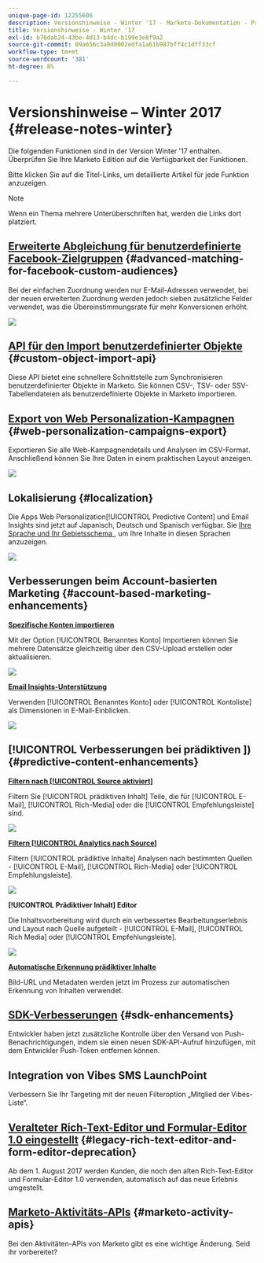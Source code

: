 ```yaml
---
unique-page-id: 12255606
description: Versionshinweise - Winter '17 - Marketo-Dokumentation - Produktdokumentation
title: Versionshinweise - Winter '17
exl-id: b76dab24-43be-4d13-b4dc-b199e3e8f9a2
source-git-commit: 09a656c3a0d0002edfa1a61b987bff4c1dff33cf
workflow-type: tm+mt
source-wordcount: '381'
ht-degree: 8%

---
```


# Versionshinweise – Winter 2017 {#release-notes-winter}

Die folgenden Funktionen sind in der Version Winter &#39;17 enthalten. Überprüfen Sie Ihre Marketo Edition auf die Verfügbarkeit der Funktionen.

Bitte klicken Sie auf die Titel-Links, um detaillierte Artikel für jede Funktion anzuzeigen.

>[!NOTE]
>
>Wenn ein Thema mehrere Unterüberschriften hat, werden die Links dort platziert.

## [Erweiterte Abgleichung für benutzerdefinierte Facebook-Zielgruppen](/help/marketo/product-docs/demand-generation/ad-network-integrations/add-facebook-custom-audiences-as-a-launchpoint-service.md) {#advanced-matching-for-facebook-custom-audiences}

Bei der einfachen Zuordnung werden nur E-Mail-Adressen verwendet, bei der neuen erweiterten Zuordnung werden jedoch sieben zusätzliche Felder verwendet, was die Übereinstimmungsrate für mehr Konversionen erhöht.

![](assets/fb-custom-audiences-schebsches.png)

## [API für den Import benutzerdefinierter Objekte](https://developers.marketo.com/rest-api/lead-database/custom-objects/) {#custom-object-import-api}

Diese API bietet eine schnellere Schnittstelle zum Synchronisieren benutzerdefinierter Objekte in Marketo. Sie können CSV-, TSV- oder SSV-Tabellendateien als benutzerdefinierte Objekte in Marketo importieren.

## [Export von Web Personalization-Kampagnen](/help/marketo/product-docs/web-personalization/working-with-web-campaigns/export-web-campaign-data.md) {#web-personalization-campaigns-export}

Exportieren Sie alle Web-Kampagnendetails und Analysen im CSV-Format. Anschließend können Sie Ihre Daten in einem praktischen Layout anzeigen.

![](assets/web-personalization-csv-download-hand.png)

## Lokalisierung {#localization}

Die Apps Web Personalization[!UICONTROL Predictive Content] und Email Insights sind jetzt auf Japanisch, Deutsch und Spanisch verfügbar. Sie [ Ihre Sprache und Ihr Gebietsschema ](/help/marketo/product-docs/administration/settings/select-your-language-locale-and-time-zone.md), um Ihre Inhalte in diesen Sprachen anzuzeigen.

![](assets/japanese-web-personalization.png)

## Verbesserungen beim Account-basierten Marketing {#account-based-marketing-enhancements}

**[Spezifische Konten importieren](/help/marketo/product-docs/target-account-management/target/named-accounts/import-named-accounts.md)**

Mit der Option [!UICONTROL Benanntes Konto] Importieren können Sie mehrere Datensätze gleichzeitig über den CSV-Upload erstellen oder aktualisieren.

![](assets/inatwo.png)

**[Email Insights-Unterstützung](/help/marketo/product-docs/reporting/email-insights/filtering-in-email-insights.md)**

Verwenden [!UICONTROL Benanntes Konto] oder [!UICONTROL Kontoliste] als Dimensionen in E-Mail-Einblicken.

![](assets/ei.png)

## [!UICONTROL Verbesserungen bei prädiktiven &#x200B;]) {#predictive-content-enhancements}

**[Filtern nach [!UICONTROL Source aktiviert]](/help/marketo/product-docs/predictive-content/working-with-predictive-content/understanding-predictive-content.md)**

Filtern Sie [!UICONTROL prädiktiven Inhalt] Teile, die für [!UICONTROL E-Mail], [!UICONTROL Rich-Media] oder die [!UICONTROL Empfehlungsleiste] sind.

![](assets/predictive-content-enabled-source.png)

**[Filtern [!UICONTROL Analytics nach Source]](/help/marketo/product-docs/predictive-content/working-with-predictive-content/understanding-predictive-content.md)**

Filtern [!UICONTROL prädiktive Inhalte] Analysen nach bestimmten Quellen - [!UICONTROL E-Mail], [!UICONTROL Rich-Media] oder [!UICONTROL Empfehlungsleiste].

![](assets/predictive-content-analytics-by-source.png)

**[!UICONTROL Prädiktiver Inhalt] Editor**

Die Inhaltsvorbereitung wird durch ein verbessertes Bearbeitungserlebnis und Layout nach Quelle aufgeteilt - [!UICONTROL E-Mail], [!UICONTROL Rich Media] oder [!UICONTROL Empfehlungsleiste].

![](assets/predictive-content-editor.png)

**[Automatische Erkennung prädiktiver Inhalte](/help/marketo/product-docs/predictive-content/getting-started/enable-content-discovery.md)**

Bild-URL und Metadaten werden jetzt im Prozess zur automatischen Erkennung von Inhalten verwendet.

## [SDK-Verbesserungen](https://developers.marketo.com/mobile/) {#sdk-enhancements}

Entwickler haben jetzt zusätzliche Kontrolle über den Versand von Push-Benachrichtigungen, indem sie einen neuen SDK-API-Aufruf hinzufügen, mit dem Entwickler Push-Token entfernen können.

## Integration von Vibes SMS LaunchPoint

Verbessern Sie Ihr Targeting mit der neuen Filteroption „Mitglied der Vibes-Liste“.

## [Veralteter Rich-Text-Editor und Formular-Editor 1.0 eingestellt](https://nation.marketo.com/docs/DOC-4315) {#legacy-rich-text-editor-and-form-editor-deprecation}

Ab dem 1. August 2017 werden Kunden, die noch den alten Rich-Text-Editor und Formular-Editor 1.0 verwenden, automatisch auf das neue Erlebnis umgestellt.

## [Marketo-Aktivitäts-APIs](https://developers.marketo.com/blog/important-change-activity-records-marketo-apis/) {#marketo-activity-apis}

Bei den Aktivitäten-APIs von Marketo gibt es eine wichtige Änderung. Seid ihr vorbereitet?
